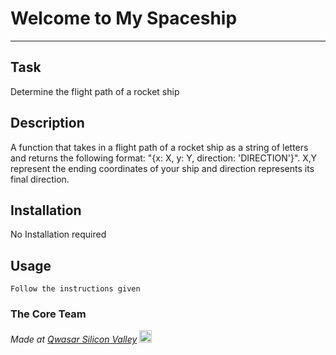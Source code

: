 # Welcome to My Spaceship
***

## Task
Determine the flight path of a rocket ship

## Description
A function that takes in a flight path of a rocket ship as a string of letters and returns the following format:
"{x: X, y: Y, direction: 'DIRECTION'}". X,Y represent the ending coordinates of your ship and direction represents its final direction.

## Installation
No Installation required

## Usage
```
Follow the instructions given
```

### The Core Team


<span><i>Made at <a href='https://qwasar.io'>Qwasar Silicon Valley</a></i></span>
<span><img alt='Qwasar Silicon Valley Logo' src='https://storage.googleapis.com/qwasar-public/qwasar-logo_50x50.png' width='20px'></span>
